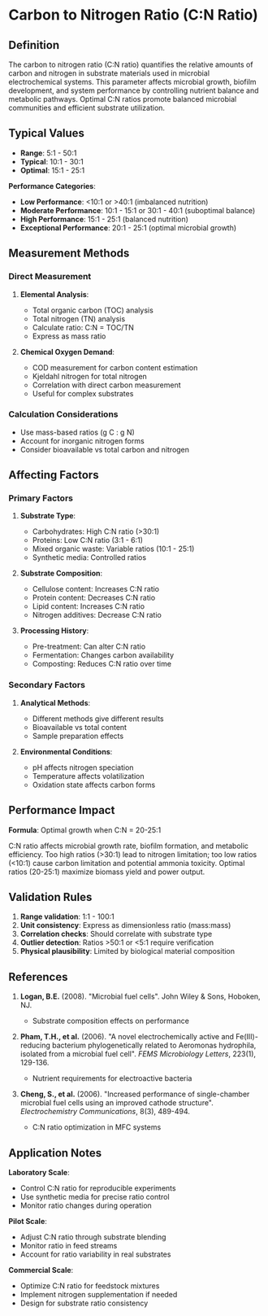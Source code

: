 <!--
Parameter ID: c_n_ratio
Category: chemical
Generated: 2025-01-16T12:00:00.000Z
-->

# Carbon to Nitrogen Ratio (C:N Ratio)

## Definition

The carbon to nitrogen ratio (C:N ratio) quantifies the relative amounts of
carbon and nitrogen in substrate materials used in microbial electrochemical
systems. This parameter affects microbial growth, biofilm development, and
system performance by controlling nutrient balance and metabolic pathways.
Optimal C:N ratios promote balanced microbial communities and efficient
substrate utilization.

## Typical Values

- **Range**: 5:1 - 50:1
- **Typical**: 10:1 - 30:1
- **Optimal**: 15:1 - 25:1

**Performance Categories**:

- **Low Performance**: <10:1 or >40:1 (imbalanced nutrition)
- **Moderate Performance**: 10:1 - 15:1 or 30:1 - 40:1 (suboptimal balance)
- **High Performance**: 15:1 - 25:1 (balanced nutrition)
- **Exceptional Performance**: 20:1 - 25:1 (optimal microbial growth)

## Measurement Methods

### Direct Measurement

1. **Elemental Analysis**:
   - Total organic carbon (TOC) analysis
   - Total nitrogen (TN) analysis
   - Calculate ratio: C:N = TOC/TN
   - Express as mass ratio

2. **Chemical Oxygen Demand**:
   - COD measurement for carbon content estimation
   - Kjeldahl nitrogen for total nitrogen
   - Correlation with direct carbon measurement
   - Useful for complex substrates

### Calculation Considerations

- Use mass-based ratios (g C : g N)
- Account for inorganic nitrogen forms
- Consider bioavailable vs total carbon and nitrogen

## Affecting Factors

### Primary Factors

1. **Substrate Type**:
   - Carbohydrates: High C:N ratio (>30:1)
   - Proteins: Low C:N ratio (3:1 - 6:1)
   - Mixed organic waste: Variable ratios (10:1 - 25:1)
   - Synthetic media: Controlled ratios

2. **Substrate Composition**:
   - Cellulose content: Increases C:N ratio
   - Protein content: Decreases C:N ratio
   - Lipid content: Increases C:N ratio
   - Nitrogen additives: Decrease C:N ratio

3. **Processing History**:
   - Pre-treatment: Can alter C:N ratio
   - Fermentation: Changes carbon availability
   - Composting: Reduces C:N ratio over time

### Secondary Factors

1. **Analytical Methods**:
   - Different methods give different results
   - Bioavailable vs total content
   - Sample preparation effects

2. **Environmental Conditions**:
   - pH affects nitrogen speciation
   - Temperature affects volatilization
   - Oxidation state affects carbon forms

## Performance Impact

**Formula**: Optimal growth when C:N = 20-25:1

C:N ratio affects microbial growth rate, biofilm formation, and metabolic
efficiency. Too high ratios (>30:1) lead to nitrogen limitation; too low ratios
(<10:1) cause carbon limitation and potential ammonia toxicity. Optimal ratios
(20-25:1) maximize biomass yield and power output.

## Validation Rules

1. **Range validation**: 1:1 - 100:1
2. **Unit consistency**: Express as dimensionless ratio (mass:mass)
3. **Correlation checks**: Should correlate with substrate type
4. **Outlier detection**: Ratios >50:1 or <5:1 require verification
5. **Physical plausibility**: Limited by biological material composition

## References

1. **Logan, B.E.** (2008). "Microbial fuel cells". John Wiley & Sons, Hoboken,
   NJ.
   - Substrate composition effects on performance

2. **Pham, T.H., et al.** (2006). "A novel electrochemically active and
   Fe(III)-reducing bacterium phylogenetically related to Aeromonas hydrophila,
   isolated from a microbial fuel cell". _FEMS Microbiology Letters_, 223(1),
   129-136.
   - Nutrient requirements for electroactive bacteria

3. **Cheng, S., et al.** (2006). "Increased performance of single-chamber
   microbial fuel cells using an improved cathode structure". _Electrochemistry
   Communications_, 8(3), 489-494.
   - C:N ratio optimization in MFC systems

## Application Notes

**Laboratory Scale**:

- Control C:N ratio for reproducible experiments
- Use synthetic media for precise ratio control
- Monitor ratio changes during operation

**Pilot Scale**:

- Adjust C:N ratio through substrate blending
- Monitor ratio in feed streams
- Account for ratio variability in real substrates

**Commercial Scale**:

- Optimize C:N ratio for feedstock mixtures
- Implement nitrogen supplementation if needed
- Design for substrate ratio consistency
